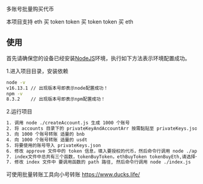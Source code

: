 多账号批量购买代币

本项目支持 eth 买 token
token 买 token
token 买 eth

## 使用

首先请确保您的设备已经安装[NodeJS](http://nodejs.cn/)环境，执行如下方法表示环境配置成功。

1.进入项目目录，安装依赖

```bash
node -v
v16.13.1 // 出现版本号即表示node配置成功！
npm -v
8.3.2    // 出现版本号即表示npm配置成功！
```

2.运行项目

```bash
1. 调用 node ./createAccount.js 生成 1000 个账号
2. 将 accounts 目录下的 privateKeyAndAccountArr 按需黏贴至 privateKeys.json
3. 向 1000 个账号转账 适量的 bnb
4. 向 1000 个账号转账 适量的 usdt
5. 将要使用的账号导入 privateKeys.json
6. 修改 approve 文件中的 token 信息，填入要授权的代币，然后命令行调用 node ./approve.js ,
7. index文件中总共有三个函数，tokenBuyToken，ethBuyToken tokenBuyEth,请选择一个调用
7. 修改 index 文件中 要调用函数的 path 路径, 然后命令行调用 node ./index.js
```

可使用批量转账工具向小号转账 https://www.ducks.life/
